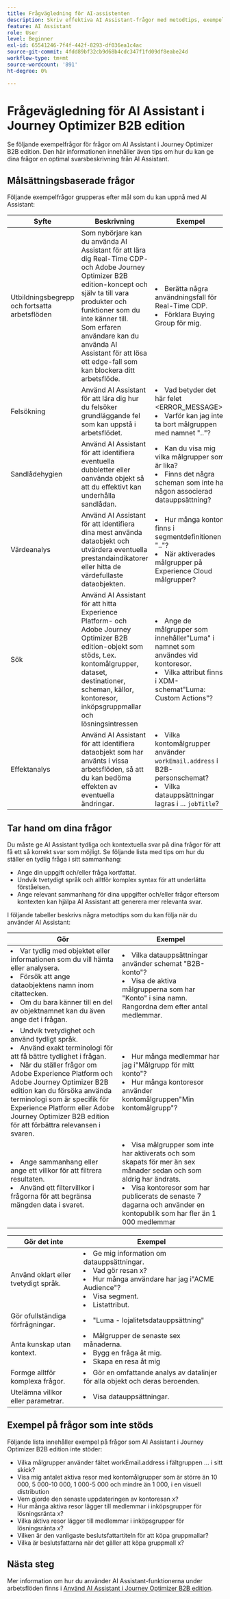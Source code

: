 ```yaml
---
title: Frågvägledning för AI-assistenten
description: Skriv effektiva AI Assistant-frågor med metodtips, exempel och frastips för att få optimala svar i Journey Optimizer B2B edition.
feature: AI Assistant
role: User
level: Beginner
exl-id: 65541246-7f4f-442f-8293-df036ea1c4ac
source-git-commit: 4fdd89bf32cb9d68b4cdc347f1fd09df8eabe24d
workflow-type: tm+mt
source-wordcount: '891'
ht-degree: 0%

---
```


# Frågevägledning för AI Assistant i Journey Optimizer B2B edition

Se följande exempelfrågor för frågor om AI Assistant i Journey Optimizer B2B edition. Den här informationen innehåller även tips om hur du kan ge dina frågor en optimal svarsbeskrivning från AI Assistant.

## Målsättningsbaserade frågor

Följande exempelfrågor grupperas efter mål som du kan uppnå med AI Assistant:

| Syfte | Beskrivning | Exempel |
| --- | --- | --- |
| Utbildningsbegrepp och fortsatta arbetsflöden | Som nybörjare kan du använda AI Assistant för att lära dig Real-Time CDP- och Adobe Journey Optimizer B2B edition-koncept och själv ta till vara produkter och funktioner som du inte känner till. <br>Som erfaren användare kan du använda AI Assistant för att lösa ett edge-fall som kan blockera ditt arbetsflöde. | <li>Berätta några användningsfall för Real-Time CDP. <li>Förklara Buying Group för mig. |
| Felsökning | Använd AI Assistant för att lära dig hur du felsöker grundläggande fel som kan uppstå i arbetsflödet. | <li>Vad betyder det här felet &lt;ERROR_MESSAGE>? <li>Varför kan jag inte ta bort målgruppen med namnet &quot;..&quot;? |
| Sandlådehygien | Använd AI Assistant för att identifiera eventuella dubbletter eller oanvända objekt så att du effektivt kan underhålla sandlådan. | <li>Kan du visa mig vilka målgrupper som är lika? <li>Finns det några scheman som inte har någon associerad datauppsättning? |
| Värdeanalys | Använd AI Assistant för att identifiera dina mest använda dataobjekt och utvärdera eventuella prestandaindikatorer eller hitta de värdefullaste dataobjekten. | <li>Hur många konton finns i segmentdefinitionen &quot;..&quot;? <li>När aktiverades målgrupper på Experience Cloud målgrupper? |
| Sök | Använd AI Assistant för att hitta Experience Platform- och Adobe Journey Optimizer B2B edition-objekt som stöds, t.ex. kontomålgrupper, dataset, destinationer, scheman, källor, kontoresor, inköpsgruppmallar och lösningsintressen | <li>Ange de målgrupper som innehåller&quot;Luma&quot; i namnet som användes vid kontoresor. <li>Vilka attribut finns i XDM-schemat&quot;Luma: Custom Actions&quot;? |
| Effektanalys | Använd AI Assistant för att identifiera dataobjekt som har använts i vissa arbetsflöden, så att du kan bedöma effekten av eventuella ändringar. | <li>Vilka kontomålgrupper använder `workEmail.address` i B2B-personschemat? <li>Vilka datauppsättningar lagras i ... `jobTitle`? |

## Tar hand om dina frågor

Du måste ge AI Assistant tydliga och kontextuella svar på dina frågor för att få ett så korrekt svar som möjligt. Se följande lista med tips om hur du ställer en tydlig fråga i sitt sammanhang:

* Ange din uppgift och/eller fråga kortfattat.
* Undvik tvetydigt språk och alltför komplex syntax för att underlätta förståelsen.
* Ange relevant sammanhang för dina uppgifter och/eller frågor eftersom kontexten kan hjälpa AI Assistant att generera mer relevanta svar.

I följande tabeller beskrivs några metodtips som du kan följa när du använder AI Assistant:

| Gör | Exempel |
| --- | --- |
| <li>Var tydlig med objektet eller informationen som du vill hämta eller analysera. <li>Försök att ange dataobjektens namn inom citattecken. <li>Om du bara känner till en del av objektnamnet kan du även ange det i frågan. | <li>Vilka datauppsättningar använder schemat &quot;B2B-konto&quot;? <li>Visa de aktiva målgrupperna som har &quot;Konto&quot; i sina namn. Rangordna dem efter antal medlemmar. |
| <li>Undvik tvetydighet och använd tydligt språk. <li>Använd exakt terminologi för att få bättre tydlighet i frågan. <li>När du ställer frågor om Adobe Experience Platform och Adobe Journey Optimizer B2B edition kan du försöka använda terminologi som är specifik för Experience Platform eller Adobe Journey Optimizer B2B edition för att förbättra relevansen i svaren. | <li>Hur många medlemmar har jag i&quot;Målgrupp för mitt konto&quot;? <li>Hur många kontoresor använder kontomålgruppen&quot;Min kontomålgrupp&quot;? |
| <li>Ange sammanhang eller ange ett villkor för att filtrera resultaten. <li>Använd ett filtervillkor i frågorna för att begränsa mängden data i svaret. | <li>Visa målgrupper som inte har aktiverats och som skapats för mer än sex månader sedan och som aldrig har ändrats. <li>Visa kontoresor som har publicerats de senaste 7 dagarna och använder en kontopublik som har fler än 1 000 medlemmar |

| Gör det inte | Exempel |
| --- | --- |
| Använd oklart eller tvetydigt språk. | <li>Ge mig information om datauppsättningar. <li>Vad gör resan x? <li>Hur många användare har jag i&quot;ACME Audience&quot;? <li>Visa segment. <li>Listattribut. |
| Gör ofullständiga förfrågningar. | <li>&quot;Luma - lojalitetsdatauppsättning&quot; |
| Anta kunskap utan kontext. | <li>Målgrupper de senaste sex månaderna. <li>Bygg en fråga åt mig. <li>Skapa en resa åt mig |
| Formge alltför komplexa frågor. | <li>Gör en omfattande analys av datalinjer för alla objekt och deras beroenden. |
| Utelämna villkor eller parametrar. | <li>Visa datauppsättningar. |

## Exempel på frågor som inte stöds

Följande lista innehåller exempel på frågor som AI Assistant i Journey Optimizer B2B edition inte stöder:

* Vilka målgrupper använder fältet workEmail.address i fältgruppen ... i sitt skick? 
* Visa mig antalet aktiva resor med kontomålgrupper som är större än 10 000, 5 000-10 000, 1 000-5 000 och mindre än 1 000, i en visuell distribution
* Vem gjorde den senaste uppdateringen av kontoresan x?
* Hur många aktiva resor lägger till medlemmar i inköpsgrupper för lösningsränta x?
* Vilka aktiva resor lägger till medlemmar i inköpsgrupper för lösningsränta x?
* Vilken är den vanligaste beslutsfattartiteln för att köpa gruppmallar?
* Vilka är beslutsfattarna när det gäller att köpa gruppmall x?

## Nästa steg

Mer information om hur du använder AI Assistant-funktionerna under arbetsflöden finns i [Använd AI Assistant i Journey Optimizer B2B edition](./use-ai-assistant.md).
